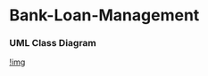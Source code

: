 # Bank-Loan-Management

### UML Class Diagram

[!img](https://github.com/programmercave0/Bank-Loan-Management/blob/main/images/uml.png)
